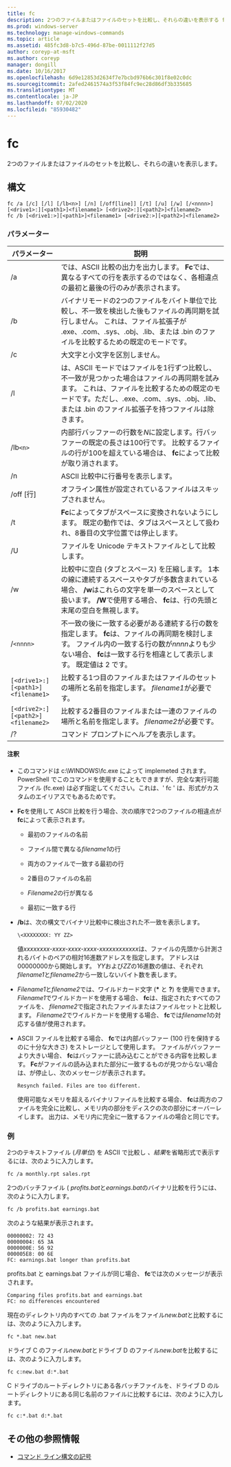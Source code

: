 ```yaml
---
title: fc
description: 2つのファイルまたはファイルのセットを比較し、それらの違いを表示する fc コマンドのリファレンス記事です。
ms.prod: windows-server
ms.technology: manage-windows-commands
ms.topic: article
ms.assetid: 485fc3d8-b7c5-496d-87be-0011112f27d5
author: coreyp-at-msft
ms.author: coreyp
manager: dongill
ms.date: 10/16/2017
ms.openlocfilehash: 6d9e12853d2634f7e7bcbd976b6c301f8e02c0dc
ms.sourcegitcommit: 2afed2461574a3f53f84fc9ec28d86df3b335685
ms.translationtype: MT
ms.contentlocale: ja-JP
ms.lasthandoff: 07/02/2020
ms.locfileid: "85930482"
---
```

# <a name="fc"></a>fc

2つのファイルまたはファイルのセットを比較し、それらの違いを表示します。

## <a name="syntax"></a>構文

```
fc /a [/c] [/l] [/lb<n>] [/n] [/off[line]] [/t] [/u] [/w] [/<nnnn>] [<drive1>:][<path1>]<filename1> [<drive2>:][<path2>]<filename2>
fc /b [<drive1:>][<path1>]<filename1> [<drive2:>][<path2>]<filename2>
```

### <a name="parameters"></a>パラメーター

| パラメーター | 説明 |
| --------- | ----------- |
| /a | では、ASCII 比較の出力を出力します。 **Fc**では、異なるすべての行を表示するのではなく、各相違点の最初と最後の行のみが表示されます。 |
| /b | バイナリモードの2つのファイルをバイト単位で比較し、不一致を検出した後もファイルの再同期を試行しません。 これは、ファイル拡張子が .exe、.com、.sys、.obj、.lib、または .bin のファイルを比較するための既定のモードです。 |
| /c | 大文字と小文字を区別しません。 |
| /l | は、ASCII モードではファイルを1行ずつ比較し、不一致が見つかった場合はファイルの再同期を試みます。 これは、ファイルを比較するための既定のモードです。ただし、.exe、.com、.sys、.obj、.lib、または .bin のファイル拡張子を持つファイルは除きます。 |
| /lb`<n>` | 内部行バッファーの行数を*N*に設定します。行バッファーの既定の長さは100行です。 比較するファイルの行が100を超えている場合は、 **fc**によって比較が取り消されます。 |
| /n | ASCII 比較中に行番号を表示します。 |
| /off [行] | オフライン属性が設定されているファイルはスキップされません。 |
| /t | **Fc**によってタブがスペースに変換されないようにします。 既定の動作では、タブはスペースとして扱われ、8番目の文字位置では停止します。 |
| /U | ファイルを Unicode テキストファイルとして比較します。 |
| /w | 比較中に空白 (タブとスペース) を圧縮します。 1本の線に連続するスペースやタブが多数含まれている場合、 **/w**はこれらの文字を単一のスペースとして扱います。 **/W**で使用する場合、 **fc**は、行の先頭と末尾の空白を無視します。 |
| /`<nnnn>` | 不一致の後に一致する必要がある連続する行の数を指定します。 **fc**は、ファイルの再同期を検討します。 ファイル内の一致する行の数が*nnnn*よりも少ない場合、 **fc**は一致する行を相違として表示します。 既定値は 2 です。 |
| `[<drive1>:][<path1>]<filename1>` | 比較する1つ目のファイルまたはファイルのセットの場所と名前を指定します。 *filename1*が必要です。 |
| `[<drive2>:][<path2>]<filename2>` | 比較する2番目のファイルまたは一連のファイルの場所と名前を指定します。 *filename2*が必要です。 |
| /? | コマンド プロンプトにヘルプを表示します。 |

#### <a name="remarks"></a>注釈

- このコマンドは c:\WINDOWS\fc.exe によって implemeted されます。 PowerShell でこのコマンドを使用することもできますが、完全な実行可能ファイル (fc.exe) は必ず指定してください。これは、' fc ' は、形式がカスタムのエイリアスでもあるためです。

- **Fc**を使用して ASCII 比較を行う場合、次の順序で2つのファイルの相違点が**fc**によって表示されます。

  - 最初のファイルの名前

  - ファイル間で異なる*filename1*の行

  - 両方のファイルで一致する最初の行

  - 2番目のファイルの名前

  - *Filename2*の行が異なる

  - 最初に一致する行

- **/b**は、次の構文でバイナリ比較中に検出された不一致を表示します。

    `\<XXXXXXXX: YY ZZ>`

    値*xxxxxxxx-xxxx-xxxx-xxxx-xxxxxxxxxxxx*は、ファイルの先頭から計測されるバイトのペアの相対16進数アドレスを指定します。 アドレスは00000000から開始します。 *YY*および*ZZ*の16進数の値は、それぞれ*filename1*と*filename2*から一致しないバイト数を表します。

- *Filename1*と*filename2*では、ワイルドカード文字 (**&#42;** と **?**) を使用できます。 *Filename1*でワイルドカードを使用する場合、 **fc**は、指定されたすべてのファイルを、 *filename2*で指定されたファイルまたはファイルセットと比較します。 *Filename2*でワイルドカードを使用する場合、 **fc**では*filename1*の対応する値が使用されます。

- ASCII ファイルを比較する場合、 **fc**では内部バッファー (100 行を保持するのに十分な大きさ) をストレージとして使用します。 ファイルがバッファーより大きい場合、 **fc**はバッファーに読み込むことができる内容を比較します。 **Fc**がファイルの読み込まれた部分に一致するものが見つからない場合は、が停止し、次のメッセージが表示されます。

    `Resynch failed. Files are too different.`

    使用可能なメモリを超えるバイナリファイルを比較する場合、 **fc**は両方のファイルを完全に比較し、メモリ内の部分をディスクの次の部分にオーバーレイします。 出力は、メモリ内に完全に一致するファイルの場合と同じです。

### <a name="examples"></a>例

2つのテキストファイル (*月単位*) を ASCII で比較し *、結果*を省略形式で表示するには、次のように入力します。

```
fc /a monthly.rpt sales.rpt
```

2つのバッチファイル ( *profits.bat*と*earnings.bat*のバイナリ比較を行うには、次のように入力します。

```
fc /b profits.bat earnings.bat
```

次のような結果が表示されます。

```
00000002: 72 43
00000004: 65 3A
0000000E: 56 92
000005E8: 00 6E
FC: earnings.bat longer than profits.bat
```

profits.bat と earnings.bat ファイルが同じ場合、 **fc**では次のメッセージが表示されます。

```
Comparing files profits.bat and earnings.bat
FC: no differences encountered
```

現在のディレクトリ内のすべての .bat ファイルをファイル*new.bat*と比較するには、次のように入力します。

```
fc *.bat new.bat
```

ドライブ C のファイル*new.bat*とドライブ D のファイル*new.bat*を比較するには、次のように入力します。

```
fc c:new.bat d:*.bat
```

C ドライブのルートディレクトリにある各バッチファイルを、ドライブ D のルートディレクトリにある同じ名前のファイルに比較するには、次のように入力します。

```
fc c:*.bat d:*.bat
```

## <a name="additional-references"></a>その他の参照情報

- [コマンド ライン構文の記号](command-line-syntax-key.md)
